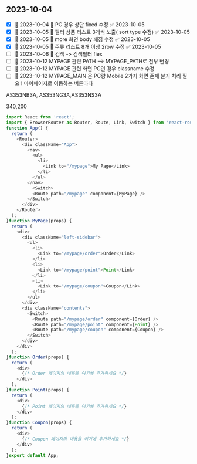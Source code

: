 

## 2023-10-04


- [x] 🛫 2023-10-04  🔼  PC 경우 상단 fixed 수정 ✅ 2023-10-05
- [x] 🛫 2023-10-05 🔼  필터 상품 리스트 3개씩 노출( sort  type 수정) ✅ 2023-10-05
- [x] 🛫 2023-10-05 🔼 more 화면 body 깨짐 수정 ✅ 2023-10-05
- [x] 🛫 2023-10-05 🔼  주류 리스트 8개 이상 2row 수정 ✅ 2023-10-05
- [ ] 🛫 2023-10-06 🔼  검색 -> 검색필터 fiex
- [ ] 🛫 2023-10-12  MYPAGE 관련 PATH --> MYPAGE_PATH로 전부 변경
- [ ] 🛫 2023-10-12  MYPAGE 관련 화면 PC인 경우 classname 수정
- [ ] 🛫 2023-10-12  MYPAGE_MAIN 은 PC랑 Mobile 2가지 화면 존재  분기 처리 필요 ! 마이페이지로 이동하는 버튼마다

AS353NB3A, AS353NG3A,AS353NS3A

340,200

```javascript
import React from 'react';  
import { BrowserRouter as Router, Route, Link, Switch } from 'react-router-dom';
function App() {  
  return (  
    <Router>  
      <div className="App">  
        <nav>  
          <ul>  
            <li>  
              <Link to="/mypage">My Page</Link>  
            </li>  
          </ul>  
        </nav>      
          <Switch>  
          <Route path="/mypage" component={MyPage} />  
        </Switch>  
      </div>  
    </Router>  
  );  
}function MyPage(props) {  
  return (  
    <div>  
      <div className="left-sidebar">  
        <ul>  
          <li>  
            <Link to="/mypage/order">Order</Link>  
          </li>  
          <li>  
            <Link to="/mypage/point">Point</Link>  
          </li>  
          <li>  
            <Link to="/mypage/coupon">Coupon</Link>  
          </li>  
        </ul>  
      </div>  
      <div className="contents">  
        <Switch>  
          <Route path="/mypage/order" component={Order} />  
          <Route path="/mypage/point" component={Point} />  
          <Route path="/mypage/coupon" component={Coupon} />  
        </Switch>  
      </div>  
    </div>  
  );  
}function Order(props) {  
  return (  
    <div>  
      {/* Order 페이지의 내용을 여기에 추가하세요 */}  
    </div>  
  );  
}function Point(props) {  
  return (  
    <div>  
      {/* Point 페이지의 내용을 여기에 추가하세요 */}  
    </div>  
  );  
}function Coupon(props) {  
  return (  
    <div>  
      {/* Coupon 페이지의 내용을 여기에 추가하세요 */}  
    </div>  
  );  
}export default App;
```


